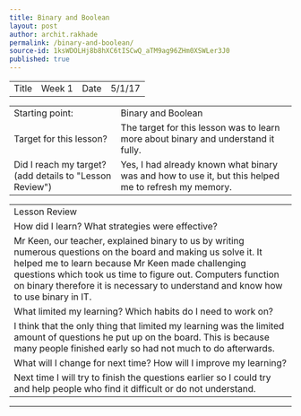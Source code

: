 ```yaml
---
title: Binary and Boolean
layout: post
author: archit.rakhade
permalink: /binary-and-boolean/
source-id: 1ksWDOLHj8b8hXC6tISCwQ_aTM9ag96ZHm0XSWLer3J0
published: true
---
```

<table>
  <tr>
    <td>Title</td>
    <td>Week 1</td>
    <td>Date</td>
    <td>5/1/17</td>
  </tr>
</table>


<table>
  <tr>
    <td>Starting point:</td>
    <td>Binary and Boolean</td>
  </tr>
  <tr>
    <td>Target for this lesson?</td>
    <td>The target for this lesson was to learn more about binary and understand it fully.</td>
  </tr>
  <tr>
    <td>Did I reach my target? 
(add details to "Lesson Review")</td>
    <td>Yes, I had already known what binary was and how to use it, but this helped me to refresh my memory.</td>
  </tr>
</table>


<table>
  <tr>
    <td>Lesson Review</td>
  </tr>
  <tr>
    <td>How did I learn? What strategies were effective? </td>
  </tr>
  <tr>
    <td>Mr Keen, our teacher, explained binary to us by writing numerous questions on the board and making us solve it. It helped me to learn because Mr Keen made challenging questions which took us time to figure out. Computers function on binary therefore it is necessary to understand and know how to use binary in IT. </td>
  </tr>
  <tr>
    <td>What limited my learning? Which habits do I need to work on? </td>
  </tr>
  <tr>
    <td>I think that the only thing that limited my learning was the limited amount of questions he put up on the board. This is because many people finished early so had not much to do afterwards.</td>
  </tr>
  <tr>
    <td>What will I change for next time? How will I improve my learning?</td>
  </tr>
  <tr>
    <td>Next time I will try to finish the questions earlier so I could try and help people who find it difficult or do not understand.</td>
  </tr>
</table>


** **

